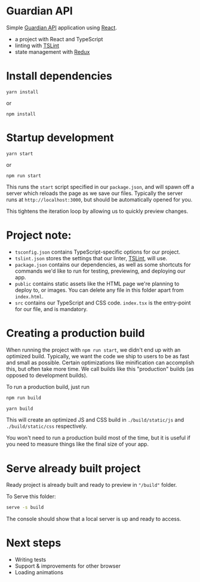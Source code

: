 # Guardian API

Simple [Guardian API](http://open-platform.theguardian.com/) application using [React](http://facebook.github.io/react/).

* a project with React and TypeScript
* linting with [TSLint](https://github.com/palantir/tslint)
* state management with [Redux](https://github.com/reactjs/react-redux)

# Install dependencies

```shell
yarn install
```

or

```shell
npm install
```

# Startup development

```shell
yarn start
```

or

```shell
npm run start
```

This runs the `start` script specified in our `package.json`, and will spawn off a server which reloads the page as we save our files.
Typically the server runs at `http://localhost:3000`, but should be automatically opened for you.

This tightens the iteration loop by allowing us to quickly preview changes.


# Project note:


* `tsconfig.json` contains TypeScript-specific options for our project.
* `tslint.json` stores the settings that our linter, [TSLint](https://github.com/palantir/tslint), will use.
* `package.json` contains our dependencies, as well as some shortcuts for commands we'd like to run for testing, previewing, and deploying our app.
* `public` contains static assets like the HTML page we're planning to deploy to, or images. You can delete any file in this folder apart from `index.html`.
* `src` contains our TypeScript and CSS code. `index.tsx` is the entry-point for our file, and is mandatory.

# Creating a production build

When running the project with `npm run start`, we didn't end up with an optimized build.
Typically, we want the code we ship to users to be as fast and small as possible.
Certain optimizations like minification can accomplish this, but often take more time.
We call builds like this "production" builds (as opposed to development builds).

To run a production build, just run

```sh
npm run build
```

```sh
yarn build
```

This will create an optimized JS and CSS build in `./build/static/js` and `./build/static/css` respectively.

You won't need to run a production build most of the time,
but it is useful if you need to measure things like the final size of your app.

# Serve already built project

Ready project is already built and ready to preview in `"/build"` folder.

To Serve this folder:

```sh
serve -s build
```

The console should show that a local server is up and ready to access.

# Next steps

* Writing tests
* Support & improvements for other browser
* Loading animations